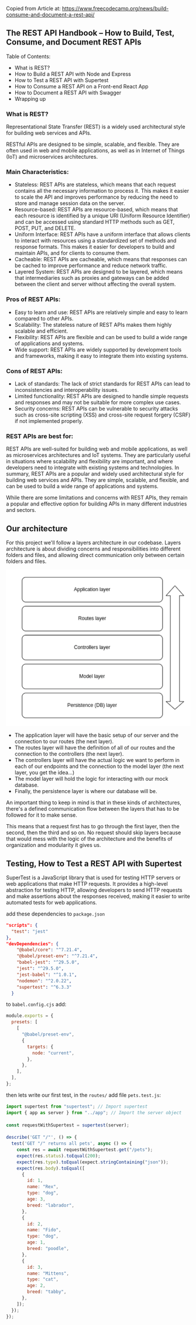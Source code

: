 Copied from Article at: https://www.freecodecamp.org/news/build-consume-and-document-a-rest-api/

## The REST API Handbook – How to Build, Test, Consume, and Document REST APIs

Table of Contents:

- What is REST?
- How to Build a REST API with Node and Express
- How to Test a REST API with Supertest
- How to Consume a REST API on a Front-end React App
- How to Document a REST API with Swagger
- Wrapping up

### What is REST?

Representational State Transfer (REST) is a widely used architectural style for building web services and APIs.

RESTful APIs are designed to be simple, scalable, and flexible. They are often used in web and mobile applications, as well as in Internet of Things (IoT) and microservices architectures.

### Main Characteristics:

- Stateless: REST APIs are stateless, which means that each request contains all the necessary information to process it. This makes it easier to scale the API and improves performance by reducing the need to store and manage session data on the server.
- Resource-based: REST APIs are resource-based, which means that each resource is identified by a unique URI (Uniform Resource Identifier) and can be accessed using standard HTTP methods such as GET, POST, PUT, and DELETE.
- Uniform Interface: REST APIs have a uniform interface that allows clients to interact with resources using a standardized set of methods and response formats. This makes it easier for developers to build and maintain APIs, and for clients to consume them.
- Cacheable: REST APIs are cacheable, which means that responses can be cached to improve performance and reduce network traffic.
- Layered System: REST APIs are designed to be layered, which means that intermediaries such as proxies and gateways can be added between the client and server without affecting the overall system.

### Pros of REST APIs:

- Easy to learn and use: REST APIs are relatively simple and easy to learn compared to other APIs.
- Scalability: The stateless nature of REST APIs makes them highly scalable and efficient.
- Flexibility: REST APIs are flexible and can be used to build a wide range of applications and systems.
- Wide support: REST APIs are widely supported by development tools and frameworks, making it easy to integrate them into existing systems.

### Cons of REST APIs:

- Lack of standards: The lack of strict standards for REST APIs can lead to inconsistencies and interoperability issues.
- Limited functionality: REST APIs are designed to handle simple requests and responses and may not be suitable for more complex use cases.
- Security concerns: REST APIs can be vulnerable to security attacks such as cross-site scripting (XSS) and cross-site request forgery (CSRF) if not implemented properly.

### REST APIs are best for:

REST APIs are well-suited for building web and mobile applications, as well as microservices architectures and IoT systems.
They are particularly useful in situations where scalability and flexibility are important, and where developers need to integrate with existing systems and technologies.
In summary, REST APIs are a popular and widely used architectural style for building web services and APIs. They are simple, scalable, and flexible, and can be used to build a wide range of applications and systems.

While there are some limitations and concerns with REST APIs, they remain a popular and effective option for building APIs in many different industries and sectors.

## Our architecture

For this project we'll follow a layers architecture in our codebase. Layers architecture is about dividing concerns and responsibilities into different folders and files, and allowing direct communication only between certain folders and files.

![Application layers](./app_layers.png)

- The application layer will have the basic setup of our server and the connection to our routes (the next layer).
- The routes layer will have the definition of all of our routes and the connection to the controllers (the next layer).
- The controllers layer will have the actual logic we want to perform in each of our endpoints and the connection to the model layer (the next layer, you get the idea...)
- The model layer will hold the logic for interacting with our mock database.
- Finally, the persistence layer is where our database will be.

An important thing to keep in mind is that in these kinds of architectures, there's a defined communication flow between the layers that has to be followed for it to make sense.

This means that a request first has to go through the first layer, then the second, then the third and so on. No request should skip layers because that would mess with the logic of the architecture and the benefits of organization and modularity it gives us.

## Testing, How to Test a REST API with Supertest

SuperTest is a JavaScript library that is used for testing HTTP servers or web applications that make HTTP requests. It provides a high-level abstraction for testing HTTP, allowing developers to send HTTP requests and make assertions about the responses received, making it easier to write automated tests for web applications.

add these dependencies to `package.json`

```json
"scripts": {
  "test": "jest"
},
"devDependencies": {
    "@babel/core": "^7.21.4",
    "@babel/preset-env": "^7.21.4",
    "babel-jest": "^29.5.0",
    "jest": "^29.5.0",
    "jest-babel": "^1.0.1",
    "nodemon": "^2.0.22",
    "supertest": "^6.3.3"
  }
```

to `babel.config.cjs` add:

```js
module.exports = {
  presets: [
    [
      "@babel/preset-env",
      {
        targets: {
          node: "current",
        },
      },
    ],
  ],
};
```

then lets write our first test, in the `routes/` add file `pets.test.js`:

```js
import supertest from "supertest"; // Import supertest
import { app as server } from "../app"; // Import the server object

const requestWithSupertest = supertest(server);

describe('GET "/"', () => {
  test('GET "/" returns all pets', async () => {
    const res = await requestWithSupertest.get("/pets");
    expect(res.status).toEqual(200);
    expect(res.type).toEqual(expect.stringContaining("json"));
    expect(res.body).toEqual([
      {
        id: 1,
        name: "Rex",
        type: "dog",
        age: 3,
        breed: "labrador",
      },
      {
        id: 2,
        name: "Fido",
        type: "dog",
        age: 1,
        breed: "poodle",
      },
      {
        id: 3,
        name: "Mittens",
        type: "cat",
        age: 2,
        breed: "tabby",
      },
    ]);
  });
});
```

